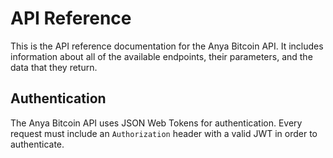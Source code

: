 # API Reference

This is the API reference documentation for the Anya Bitcoin API. It
includes information about all of the available endpoints, their
parameters, and the data that they return.

## Authentication

The Anya Bitcoin API uses JSON Web Tokens for authentication. Every
request must include an `Authorization` header with a valid JWT in
order to authenticate.

